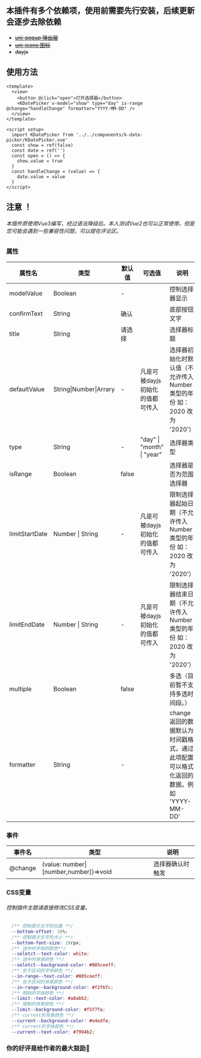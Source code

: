 ## 本插件有多个依赖项，使用前需要先行安装，后续更新会逐步去除依赖

- ~~[uni-popup 弹出层 ](https://ext.dcloud.net.cn/plugin?id=329)~~
- ~~[uni-icons 图标](https://ext.dcloud.net.cn/plugin?id=28)~~
- ~~dayjs~~

## 使用方法

```vue
<template>
  <view>
    <button @click="open">打开选择器</button>
    <KDatePicker v-model="show" type="day" is-range @change="handleChange" formatter="YYYY-MM-DD" />
  </view>
</template>

<script setup>
  import KDatePicker from '../../components/k-date-picker/KDatePicker.vue'
  const show = ref(false)
  const date = ref('')
  const open = () => {
    show.value = true
  }
  const handleChange = (value) => {
    date.value = value
  }
</script>
```

## 注意 ！

###### 本插件原使用Vue3编写，经过语法降级后。本人测试Vue2也可以正常使用，但是您可能会遇到一些兼容性问题，可以提在评论区。

### 属性

| 属性名       | 类型                   | 默认值   | 可选值                       | 说明                                                   |
| ------------ | ---------------------- |-------|---------------------------|------------------------------------------------------|
| modelValue | Boolean                | -     |                           | 控制选择器显示                                              |
| confirmText  | String                 | 确认    |                           | 底部按钮文字                                               |
| title        | String                 | 请选择   |                           | 选择器标题                                                |
| defaultValue | String\|Number\|Arrary | -     | 凡是可被dayjs初始化的值都可传入        | 选择器初始化时默认值（不允许传入Number类型的年份 如：2020 改为 '2020'）        |
| type         | String                 | -     | "day" \| "month" \| "year" | 选择器类型                                                |
| isRange | Boolean | false |                           | 选择器是否为范围选择器                                          |
| limitStartDate | Number \| String | -     | 凡是可被dayjs初始化的值都可传入        | 限制选择器起始日期（不允许传入Number类型的年份 如：2020 改为 '2020'）         |
| limitEndDate | Number \| String | -     | 凡是可被dayjs初始化的值都可传入        | 限制选择器结束日期（不允许传入Number类型的年份 如：2020 改为 '2020'）         |
| multiple | Boolean | false |                           | 多选（目前暂不支持多选时间段。）                                     |
| formatter | String | -     |                           | change返回的数据默认为时间戳格式，通过此项配置可以格式化返回的数据。例如 'YYYY-MM-DD' |

### 事件

| 事件名  | 类型                                    | 说明             |
| ------- | --------------------------------------- | ---------------- |
| @change | (value: number\| [number,number])=>void | 选择器确认时触发 |

### CSS变量

###### 控制插件主题请直接修改CSS变量。

```scss
  /** 控制提示文字的位置 **/
  --bottom-offset: 10%;
  /** 控制提示文字的大小 **/
  --bottom-font-size: 18rpx;
  /** 选中时字体的颜色**/
  --seletct--text-color: white;
  /** 选中时背景颜色 **/
  --seletct--background-color: #005ceeff;
  /** 处于区间的字体颜色 **/
  --in-range--text-color: #005ceeff;
  /** 处于区间的背景颜色 **/
  --in-range--background-color: #f2f6fc;
  /** 限制的字体颜色 **/
  --limit--text-color: #a8abb2;
  /** 限制的背景颜色 **/
  --limit--background-color: #f5f7fa;
  /** current的背景颜色 **/
  --current--background-color: #e4edfe;
  /** current的字体颜色 **/
  --current--text-color: #7994b2;
```



### 你的好评是给作者的最大鼓励🫡

